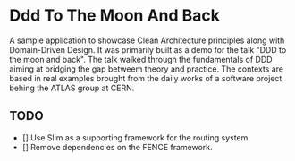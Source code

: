 # Ddd To The Moon And Back

A sample application to showcase Clean Architecture principles along with Domain-Driven Design.
It was primarily built as a demo for the talk "DDD to the moon and back".
The talk walked through the fundamentals of DDD aiming at bridging the gap betweem theory and practice.
The contexts are based in real examples brought from the daily works of a software project behing the ATLAS group at CERN.

## TODO
- [] Use Slim as a supporting framework for the routing system.
- [] Remove dependencies on the FENCE framework.